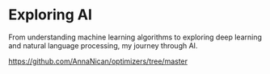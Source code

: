 # Exploring AI

From understanding machine learning algorithms to exploring deep learning and natural language processing, my journey through AI.

https://github.com/AnnaNican/optimizers/tree/master
